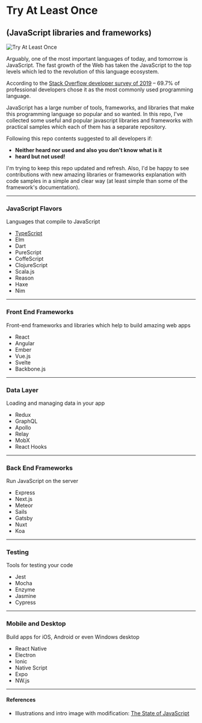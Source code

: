 # Try At Least Once
## (JavaScript libraries and frameworks)
![Try At Least Once](https://raw.githubusercontent.com/amirhosseinrahmati/javascript-libs-frameworks/master/images/javascript-intro-image.jpg "Try At Least Once")

Arguably, one of the most important languages of today, and tomorrow is JavaScript. The fast growth of the Web has taken the JavaScript to the top levels which led to the revolution of this language ecosystem.

According to the [Stack Overflow developer survey of 2019](https://insights.stackoverflow.com/survey/2019#most-popular-technologies "Stack Overflow developer survey of 2019") – 69.7% of professional developers chose it as the most commonly used programming language. 

JavaScript has a large number of tools, frameworks, and libraries that make this programming language so popular and so wanted. In this repo, I've collected some useful and popular javascript libraries and frameworks with practical samples which each of them has a separate repository. 

Following this repo contents suggested to all developers if:
- **Neither heard nor used and also you don't know what is it**
- **heard but not used!**

I'm trying to keep this repo updated and refresh. Also, I'd be happy to see contributions with new amazing libraries or frameworks explanation with code samples in a simple and clear way (at least simple than some of the framework's documentation).

------------
### JavaScript Flavors
Languages that compile to JavaScript
- [TypeScript](https://github.com/amirhosseinrahmati/try-typescript "TypeScript")
- Elm
- Dart
- PureScript
- CoffeScript
- ClojureScript
- Scala.js
- Reason
- Haxe
- Nim
------------
### Front End Frameworks
Front-end frameworks and libraries which help to build amazing web apps
- React
- Angular
- Ember
- Vue.js
- Svelte
- Backbone.js
------------
### Data Layer
Loading and managing data in your app
- Redux
- GraphQL
- Apollo
- Relay
- MobX
- React Hooks
------------
### Back End Frameworks
Run JavaScript on the server
- Express
- Next.js
- Meteor
- Sails
- Gatsby
- Nuxt
- Koa
------------
### Testing
Tools for testing your code
- Jest
- Mocha
- Enzyme
- Jasmine
- Cypress
------------
### Mobile and Desktop
Build apps for iOS, Android or even Windows desktop
- React Native
- Electron
- Ionic
- Native Script
- Expo
- NW.js

------------

#### References
- Illustrations and intro image with modification: [The State of JavaScript](http://stateofjs.com "The State of JavaScript")